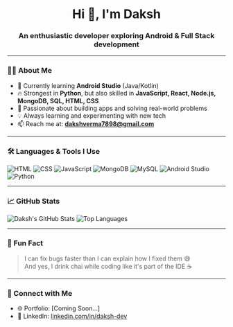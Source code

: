 <h1 align="center">Hi 👋, I'm Daksh</h1>
<h3 align="center">An enthusiastic developer exploring Android & Full Stack development</h3>

---

### 👨‍💻 About Me
- 🌱 Currently learning **Android Studio** (Java/Kotlin)
- 🔥 Strongest in **Python**, but also skilled in **JavaScript, React, Node.js, MongoDB, SQL, HTML, CSS**
- 🚀 Passionate about building apps and solving real-world problems
- 💡 Always learning and experimenting with new tech
- 📫 Reach me at: **dakshverma7898@gmail.com** 

---

### 🛠️ Languages & Tools I Use
![HTML](https://img.shields.io/badge/HTML-E34F26?style=for-the-badge&logo=html5)
![CSS](https://img.shields.io/badge/CSS-1572B6?style=for-the-badge&logo=css3)
![JavaScript](https://img.shields.io/badge/JavaScript-F7DF1E?style=for-the-badge&logo=javascript)
![MongoDB](https://img.shields.io/badge/MongoDB-4EA94B?style=for-the-badge&logo=mongodb)
![MySQL](https://img.shields.io/badge/MySQL-005C84?style=for-the-badge&logo=mysql)
![Android Studio](https://img.shields.io/badge/Android_Studio-3DDC84?style=for-the-badge&logo=android-studio)
![Python](https://img.shields.io/badge/Python-3776AB?style=for-the-badge&logo=python)

---

### 📈 GitHub Stats
![Daksh's GitHub Stats](https://github-readme-stats.vercel.app/api?username=Daksh-o1&show_icons=true&theme=radical)
![Top Languages](https://github-readme-stats.vercel.app/api/top-langs/?username=Daksh-o1&layout=compact&theme=radical)

---

### 🤪 Fun Fact
> I can fix bugs faster than I can explain how I fixed them 😅  
> And yes, I drink chai while coding like it's part of the IDE ☕

---

### 🔗 Connect with Me
- 🌐 Portfolio: [Coming Soon...]
- 💼 LinkedIn: [linkedin.com/in/daksh-dev](https://linkedin.com/in/daksh-dev)
